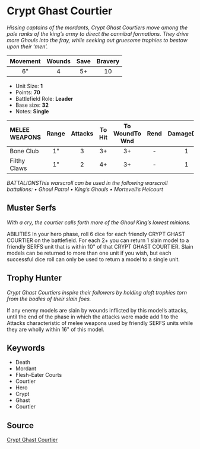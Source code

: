 # Crypt Ghast Courtier

_Hissing captains of the mordants, Crypt Ghast Courtiers move among the pale ranks of the king’s army to direct the cannibal formations. They drive more Ghouls into the fray, while seeking out gruesome trophies to bestow upon their ‘men’._


| Movement | Wounds | Save | Bravery |
|:--------:|:------:|:----:|:-------:|
| 6" | 4 | 5+ | 10 |

* Unit Size: **1**
* Points: **70**
* Battlefield Role: **Leader**
* Base size: **32**
* Notes: **Single**

| MELEE WEAPONS | Range | Attacks | To Hit | To WoundTo Wnd | Rend | DamageDmg |
|:---|:--:|:--:|:--:|:--:|:--:|:--:|
| Bone Club | 1" | 3 | 3+ | 3+ | - | 1 |
| Filthy Claws | 1" | 2 | 4+ | 3+ | - | 1 |


_BATTALIONSThis warscroll can be used in the following warscroll battalions: • Ghoul Patrol • King’s Ghouls • Mortevell’s Helcourt_

## Muster Serfs

_With a cry, the courtier calls forth more of the Ghoul King’s lowest minions._

ABILITIES In your hero phase, roll 6 dice for each friendly CRYPT GHAST COURTIER on the battlefield. For each 2+ you can return 1 slain model to a friendly SERFS unit that is within 10" of that CRYPT GHAST COURTIER. Slain models can be returned to more than one unit if you wish, but each successful dice roll can only be used to return a model to a single unit.

## Trophy Hunter

_Crypt Ghast Courtiers inspire their followers by holding aloft trophies torn from the bodies of their slain foes._

If any enemy models are slain by wounds inflicted by this model’s attacks, until the end of the phase in which the attacks were made add 1 to the Attacks characteristic of melee weapons used by friendly SERFS units while they are wholly within 16" of this model.

## Keywords

* Death
* Mordant
* Flesh-Eater Courts
* Courtier
* Hero
* Crypt
* Ghast
* Courtier


## Source

[Crypt Ghast Courtier](https://wahapedia.ru/aos3/factions/flesh-eater-courts/Crypt-Ghast-Courtier)
